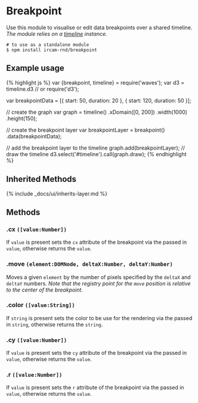 ---
---

# Breakpoint

Use this module to visualise or edit data breakpoints over a shared timeline.  
_The module relies on a [timeline](#timeline) instance._

~~~
# to use as a standalone module
$ npm install ircam-rnd/breakpoint
~~~

## Example usage

{% highlight js %}
var {breakpoint, timeline} = require('waves');
var d3 = timeline.d3 // or require('d3');

var breakpointData = [{
    start: 50,
    duration: 20
  }, {
    start: 120,
    duration: 50
}];

// create the graph
var graph = timeline()
  .xDomain([0, 200])
  .width(1000)
  .height(150);
  
// create the breakpoint layer
var breakpointLayer = breakpoint()
  .data(breakpointData);

// add the breakpoint layer to the timeline
graph.add(breakpointLayer);
// draw the timeline
d3.select('#timeline').call(graph.draw);
{% endhighlight %}

## Inherited Methods

{% include _docs/ui/inherits-layer.md %}


## Methods

### .cx `([value:Number])`

If `value` is present sets the `cx` attribute of the breakpoint via the passed in `value`, otherwise returns the `value`.  


### .move `(element:DOMNode, deltaX:Number, deltaY:Number)`

Moves a given `element` by the number of pixels specified by the `deltaX` and `deltaY` numbers.
_Note that the registry point for the `move` position is relative to the center of the breakpoint_.


### .color `([value:String])`

If `string` is present sets the color to be use for the rendering via the passed in `string`, otherwise returns the `string`.



### .cy `([value:Number])`

If `value` is present sets the `cy` attribute of the breakpoint via the passed in `value`, otherwise returns the `value`.  


### .r `([value:Number])`

If `value` is present sets the `r` attribute of the breakpoint via the passed in `value`, otherwise returns the `value`.  
